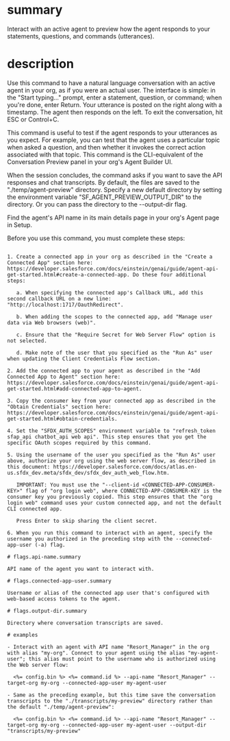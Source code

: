 # summary

Interact with an active agent to preview how the agent responds to your statements, questions, and commands (utterances).

# description

Use this command to have a natural language conversation with an active agent in your org, as if you were an actual user. The interface is simple: in the "Start typing..." prompt, enter a statement, question, or command; when you're done, enter Return. Your utterance is posted on the right along with a timestamp. The agent then responds on the left. To exit the conversation, hit ESC or Control+C.

This command is useful to test if the agent responds to your utterances as you expect. For example, you can test that the agent uses a particular topic when asked a question, and then whether it invokes the correct action associated with that topic. This command is the CLI-equivalent of the Conversation Preview panel in your org's Agent Builder UI.

When the session concludes, the command asks if you want to save the API responses and chat transcripts. By default, the files are saved to the "./temp/agent-preview" directory. Specify a new default directory by setting the environment variable "SF_AGENT_PREVIEW_OUTPUT_DIR" to the directory. Or you can pass the directory to the --output-dir flag.

Find the agent's API name in its main details page in your org's Agent page in Setup.

Before you use this command, you must complete these steps:
~~~~~~~~~~~~~~~~~~~~~~~~~~~~~~~~~~~~~~~~~~~~~~~~~~~~~~~~~~

1. Create a connected app in your org as described in the "Create a Connected App" section here: https://developer.salesforce.com/docs/einstein/genai/guide/agent-api-get-started.html#create-a-connected-app. Do these four additional steps:

   a. When specifying the connected app's Callback URL, add this second callback URL on a new line: "http://localhost:1717/OauthRedirect".

   b. When adding the scopes to the connected app, add "Manage user data via Web browsers (web)".

   c. Ensure that the "Require Secret for Web Server Flow" option is not selected.

   d. Make note of the user that you specified as the "Run As" user when updating the Client Credentials Flow section.

2. Add the connected app to your agent as described in the "Add Connected App to Agent" section here: https://developer.salesforce.com/docs/einstein/genai/guide/agent-api-get-started.html#add-connected-app-to-agent.

3. Copy the consumer key from your connected app as described in the "Obtain Credentials" section here: https://developer.salesforce.com/docs/einstein/genai/guide/agent-api-get-started.html#obtain-credentials.

4. Set the "SFDX_AUTH_SCOPES" environment variable to "refresh_token sfap_api chatbot_api web api". This step ensures that you get the specific OAuth scopes required by this command.

5. Using the username of the user you specified as the "Run As" user above, authorize your org using the web server flow, as described in this document: https://developer.salesforce.com/docs/atlas.en-us.sfdx_dev.meta/sfdx_dev/sfdx_dev_auth_web_flow.htm.

   IMPORTANT: You must use the "--client-id <CONNECTED-APP-CONSUMER-KEY>" flag of "org login web", where CONNECTED-APP-CONSUMER-KEY is the consumer key you previously copied. This step ensures that the "org login web" command uses your custom connected app, and not the default CLI connected app.

   Press Enter to skip sharing the client secret.

6. When you run this command to interact with an agent, specify the username you authorized in the preceding step with the --connected-app-user (-a) flag.

# flags.api-name.summary

API name of the agent you want to interact with.

# flags.connected-app-user.summary

Username or alias of the connected app user that's configured with web-based access tokens to the agent.

# flags.output-dir.summary

Directory where conversation transcripts are saved.

# examples

- Interact with an agent with API name "Resort_Manager" in the org with alias "my-org". Connect to your agent using the alias "my-agent-user"; this alias must point to the username who is authorized using the Web server flow:

  <%= config.bin %> <%= command.id %> --api-name "Resort_Manager" --target-org my-org --connected-app-user my-agent-user

- Same as the preceding example, but this time save the conversation transcripts to the "./transcripts/my-preview" directory rather than the default "./temp/agent-preview":

  <%= config.bin %> <%= command.id %> --api-name "Resort_Manager" --target-org my-org --connected-app-user my-agent-user --output-dir "transcripts/my-preview"
